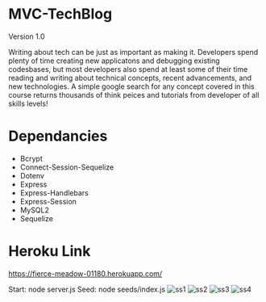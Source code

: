 # MVC-TechBlog
Version 1.0

Writing about tech can be just as important as making it. Developers spend plenty of time creating new applicatons and debugging existing codesbases, but most developers also spend at least some of their time reading and writing about technical concepts, recent advancements, and new technologies. A simple google search for any concept covered in this course returns thousands of think peices and tutorials from developer of all skills levels!

# Dependancies
- Bcrypt
- Connect-Session-Sequelize
- Dotenv
- Express
- Express-Handlebars
- Express-Session
- MySQL2
- Sequelize

# Heroku Link
https://fierce-meadow-01180.herokuapp.com/

Start: node server.js
Seed: node seeds/index.js
![ss1](https://user-images.githubusercontent.com/87770976/140676622-b1285357-e304-415c-bade-5a0d512c41bb.png)
![ss2](https://user-images.githubusercontent.com/87770976/140676719-62fc923f-5f66-4608-9f00-382eb89e0b77.png)
![ss3](https://user-images.githubusercontent.com/87770976/140676763-d7b640ab-1701-4506-a056-f3512539ba0f.png)
![ss4](https://user-images.githubusercontent.com/87770976/140676818-b8c63843-92e4-465f-94bc-9d09862481ea.png)
